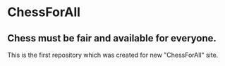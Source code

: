 # ChessForAll
##  Chess must be fair and available for everyone.
This is the first repository which was created for new "ChessForAll" site.

